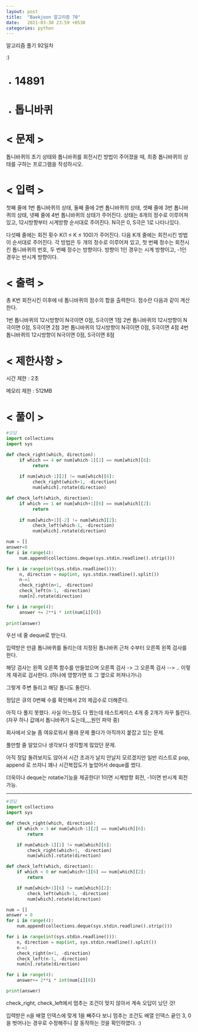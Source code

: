 ```yaml
---
layout: post
title:  "Baekjoon 알고리즘 70"
date:   2021-03-30 23:59 +0530
categories: python
---
```


알고리즘 풀기 92일차

:)

- # 14891
- # 톱니바퀴

# < 문제 >

톱니바퀴의 초기 상태와 톱니바퀴를 회전시킨 방법이 주어졌을 때, 최종 톱니바퀴의 상태를 구하는 프로그램을 작성하시오.

# < 입력 >

첫째 줄에 1번 톱니바퀴의 상태, 둘째 줄에 2번 톱니바퀴의 상태, 셋째 줄에 3번 톱니바퀴의 상태, 넷째 줄에 4번 톱니바퀴의 상태가 주어진다. 상태는 8개의 정수로 이루어져 있고, 12시방향부터 시계방향 순서대로 주어진다. N극은 0, S극은 1로 나타나있다.

다섯째 줄에는 회전 횟수 K(1 ≤ K ≤ 100)가 주어진다. 다음 K개 줄에는 회전시킨 방법이 순서대로 주어진다. 각 방법은 두 개의 정수로 이루어져 있고, 첫 번째 정수는 회전시킨 톱니바퀴의 번호, 두 번째 정수는 방향이다. 방향이 1인 경우는 시계 방향이고, -1인 경우는 반시계 방향이다.

# < 출력 >

총 K번 회전시킨 이후에 네 톱니바퀴의 점수의 합을 출력한다. 점수란 다음과 같이 계산한다.

1번 톱니바퀴의 12시방향이 N극이면 0점, S극이면 1점
2번 톱니바퀴의 12시방향이 N극이면 0점, S극이면 2점
3번 톱니바퀴의 12시방향이 N극이면 0점, S극이면 4점
4번 톱니바퀴의 12시방향이 N극이면 0점, S극이면 8점

# < 제한사항 >

시간 제한 : 2초

메모리 제한 : 512MB

# < 풀이 >

```python
#오답
import collections
import sys

def check_right(which, direction):
     if which == 4 or num[which-1][2] == num[which][6]:
          return 
     
     if num[which-1][2] != num[which][6]:
          check_right(which+1, -direction)
          num[which].rotate(direction)

def check_left(which, direction):
     if which == 1 or num[which+1][6] == num[which][2]:
          return 
     
     if num[which+1][-2] != num[which][2]:
          check_left(which-1, -direction)
          num[which].rotate(direction)

num = []
answer=0
for i in range(4):
     num.append(collections.deque(sys.stdin.readline().strip()))

for i in range(int(sys.stdin.readline())):
     n, direction = map(int, sys.stdin.readline().split())
     n-=1
     check_right(n+1, -direction)
     check_left(n-1, -direction)
     num[n].rotate(direction)

for i in range(4):
     answer += 2**i * int(num[i][0])
     
print(answer)

```

우선 네 줄 deque로 받는다. 

입력받은 만큼 톱니바퀴를 돌리는데 지정된 톱니바퀴 근처 수부터 오른쪽 왼쪽 검사를 한다.

해당 검사는 왼쪽 오른쪽 함수를 만들었으며 오른쪽 검사 -> 그 오른쪽 검사 --> .. 이렇게 재귀로 검사한다. (하나에 영향가면 또 그 옆으로 퍼져나가니)

그렇게 주변 돌리고 해당 톱니도 돌린다.

정답은 큐의 0번째 수를 확인해서 2의 제곱수로 더해준다.




아직 다 풀지 못했다. 사실 어느정도 다 짰는데 테스트케이스 4개 중 2개가 자꾸 틀린다. (자꾸 하나 값에서 톱니바퀴가 도는데,,,,원인 파악 중)

회사에서 오늘 좀 여유로워서 몰래 문제 풀다가 아직까지 붙잡고 있는 문제.

풀만할 줄 알았으나 생각보다 생각할게 많았던 문제. 

아직 정답 돌려보지도 않아서 시간 초과가 날지 안날지 모르겠지만 일반 리스트로 pop, append 로 쓰자니 꽤나 시간복잡도가 높았어서 deque를 썼다. 

더욱이나 deque는 rotatie기능을 제공한다! 1이면 시계방향 회전, -1이면 반시계 회전 가능.


---

```python
#정답
import collections
import sys

def check_right(which, direction):
    if which > 3 or num[which-1][2] == num[which][6]:
        return

    if num[which-1][2] != num[which][6]:
        check_right(which+1, -direction)
        num[which].rotate(direction)

def check_left(which, direction):
    if which < 0 or num[which+1][6] == num[which][2]:
        return

    if num[which+1][6] != num[which][2]:
        check_left(which-1, -direction)
        num[which].rotate(direction)

num = []
answer = 0
for i in range(4):
    num.append(collections.deque(sys.stdin.readline().strip()))

for i in range(int(sys.stdin.readline())):
    n, direction = map(int, sys.stdin.readline().split())
    n-=1
    check_right(n+1, -direction)
    check_left(n-1, -direction)
    num[n].rotate(direction)

for i in range(4):
    answer+= 2**i * int(num[i][0])

print(answer)

```

check_right, check_left에서 멈추는 조건이 맞지 않아서 계속 오답이 났던 것!

입력받은 n을 배열 인덱스에 맞게 1을 빼주다 보니 멈추는 조건도 배열 인덱스 끝인 3, 0을 벗어나는 경우로 수정해주니 잘 동작하는 것을 확인하였다. :)